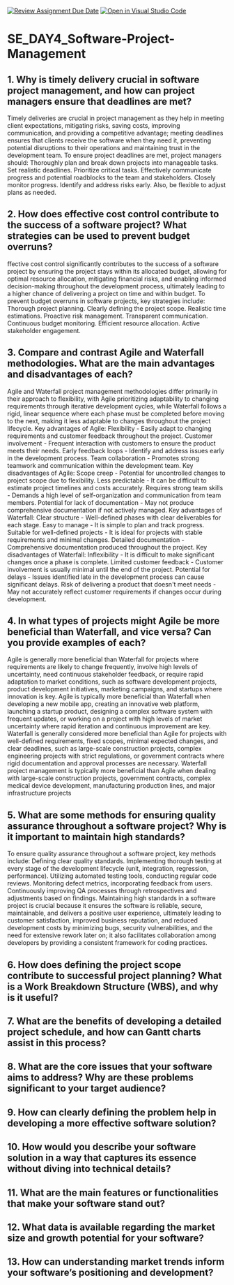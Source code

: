 [![Review Assignment Due Date](https://classroom.github.com/assets/deadline-readme-button-22041afd0340ce965d47ae6ef1cefeee28c7c493a6346c4f15d667ab976d596c.svg)](https://classroom.github.com/a/9pw6JKcu)
[![Open in Visual Studio Code](https://classroom.github.com/assets/open-in-vscode-2e0aaae1b6195c2367325f4f02e2d04e9abb55f0b24a779b69b11b9e10269abc.svg)](https://classroom.github.com/online_ide?assignment_repo_id=18449442&assignment_repo_type=AssignmentRepo)
# SE_DAY4_Software-Project-Management
## 1. Why is timely delivery crucial in software project management, and how can project managers ensure that deadlines are met?
Timely deliveries are crucial in project management as they help in meeting client expectations, mitigating risks, saving costs, improving communication, and providing a competitive advantage; meeting deadlines ensures that clients receive the software when they need it, preventing potential disruptions to their operations and maintaining trust in the development team.
To ensure project deadlines are met, project managers should: 
Thoroughly plan and break down projects into manageable tasks. 
Set realistic deadlines. 
Prioritize critical tasks. 
Effectively communicate progress and potential roadblocks to the team and stakeholders. 
Closely monitor progress. 
Identify and address risks early.
Also, be flexible to adjust plans as needed. 

## 2. How does effective cost control contribute to the success of a software project? What strategies can be used to prevent budget overruns?
ffective cost control significantly contributes to the success of a software project by ensuring the project stays within its allocated budget, allowing for optimal resource allocation, mitigating financial risks, and enabling informed decision-making throughout the development process, ultimately leading to a higher chance of delivering a project on time and within budget.
To prevent budget overruns in software projects, key strategies include: 
Thorough project planning. 
Clearly defining the project scope.
Realistic time estimations.
Proactive risk management.
Transparent communication. 
Continuous budget monitoring. 
Efficient resource allocation. 
Active stakeholder engagement.

## 3. Compare and contrast Agile and Waterfall methodologies. What are the main advantages and disadvantages of each?
Agile and Waterfall project management methodologies differ primarily in their approach to flexibility, with Agile prioritizing adaptability to changing requirements through iterative development cycles, while Waterfall follows a rigid, linear sequence where each phase must be completed before moving to the next, making it less adaptable to changes throughout the project lifecycle. 
Key advantages of Agile:
Flexibility - Easily adapt to changing requirements and customer feedback throughout the project.
Customer involvement - Frequent interaction with customers to ensure the product meets their needs. 
Early feedback loops - Identify and address issues early in the development process.
Team collaboration - Promotes strong teamwork and communication within the development team. 
Key disadvantages of Agile:
Scope creep - Potential for uncontrolled changes to project scope due to flexibility.
Less predictable - It can be difficult to estimate project timelines and costs accurately.
Requires strong team skills - Demands a high level of self-organization and communication from team members.
Potential for lack of documentation - May not produce comprehensive documentation if not actively managed.
Key advantages of Waterfall:
Clear structure - Well-defined phases with clear deliverables for each stage. 
Easy to manage - It is simple to plan and track progress. 
Suitable for well-defined projects - It is ideal for projects with stable requirements and minimal changes. 
Detailed documentation - Comprehensive documentation produced throughout the project.
Key disadvantages of Waterfall:
Inflexibility - It is difficult to make significant changes once a phase is complete.
Limited customer feedback - Customer involvement is usually minimal until the end of the project.
Potential for delays - Issues identified late in the development process can cause significant delays.
Risk of delivering a product that doesn't meet needs - May not accurately reflect customer requirements if changes occur during development.

## 4. In what types of projects might Agile be more beneficial than Waterfall, and vice versa? Can you provide examples of each?
Agile is generally more beneficial than Waterfall for projects where requirements are likely to change frequently, involve high levels of uncertainty, need continuous stakeholder feedback, or require rapid adaptation to market conditions, such as software development projects, product development initiatives, marketing campaigns, and startups where innovation is key. Agile is typically more beneficial than Waterfall when developing a new mobile app, creating an innovative web platform, launching a startup product, designing a complex software system with frequent updates, or working on a project with high levels of market uncertainty where rapid iteration and continuous improvement are key.
Waterfall is generally considered more beneficial than Agile for projects with well-defined requirements, fixed scopes, minimal expected changes, and clear deadlines, such as large-scale construction projects, complex engineering projects with strict regulations, or government contracts where rigid documentation and approval processes are necessary. Waterfall project management is typically more beneficial than Agile when dealing with large-scale construction projects, government contracts, complex medical device development, manufacturing production lines, and major infrastructure projects

## 5. What are some methods for ensuring quality assurance throughout a software project? Why is it important to maintain high standards?
To ensure quality assurance throughout a software project, key methods include: 
Defining clear quality standards.
Implementing thorough testing at every stage of the development lifecycle (unit, integration, regression, performance).
Utilizing automated testing tools, conducting regular code reviews.
Monitoring defect metrics, incorporating feedback from users.
Continuously improving QA processes through retrospectives and adjustments based on findings.
Maintaining high standards in a software project is crucial because it ensures the software is reliable, secure, maintainable, and delivers a positive user experience, ultimately leading to customer satisfaction, improved business reputation, and reduced development costs by minimizing bugs, security vulnerabilities, and the need for extensive rework later on; it also facilitates collaboration among developers by providing a consistent framework for coding practices.

## 6. How does defining the project scope contribute to successful project planning? What is a Work Breakdown Structure (WBS), and why is it useful?

## 7. What are the benefits of developing a detailed project schedule, and how can Gantt charts assist in this process?
## 8. What are the core issues that your software aims to address? Why are these problems significant to your target audience?
## 9. How can clearly defining the problem help in developing a more effective software solution?
## 10. How would you describe your software solution in a way that captures its essence without diving into technical details?
## 11. What are the main features or functionalities that make your software stand out?
## 12. What data is available regarding the market size and growth potential for your software?
## 13. How can understanding market trends inform your software’s positioning and development?

